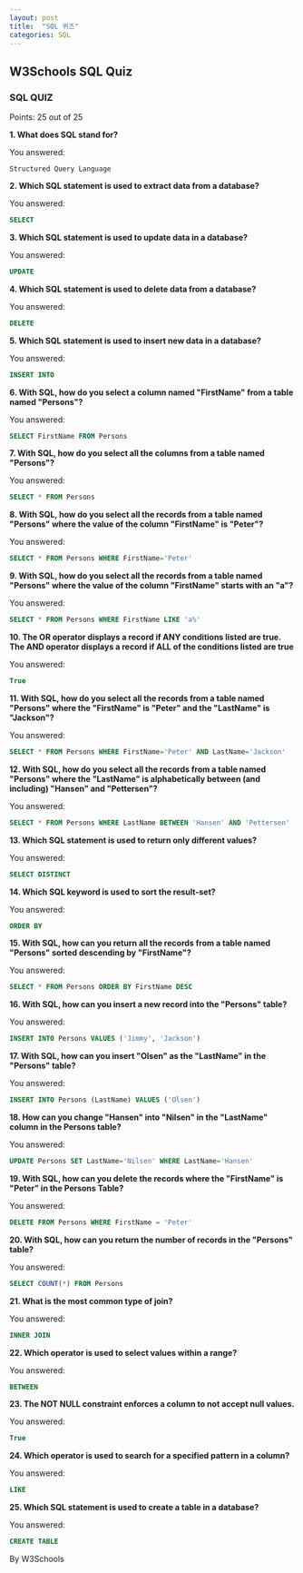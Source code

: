 ```yaml
---
layout: post
title:  "SQL 퀴즈"
categories: SQL
---
```


## W3Schools SQL Quiz

### SQL QUIZ

Points: 25 out of 25

**1. What does SQL stand for?**

You answered:

```
Structured Query Language
```


**2. Which SQL statement is used to extract data from a database?**

You answered:

```sql
SELECT
```


**3. Which SQL statement is used to update data in a database?**

You answered:

```sql
UPDATE
```


**4. Which SQL statement is used to delete data from a database?**

You answered:

```sql
DELETE
```


**5. Which SQL statement is used to insert new data in a database?**

You answered:

```sql
INSERT INTO
```


**6. With SQL, how do you select a column named "FirstName" from a table named "Persons"?**

You answered:

```sql
SELECT FirstName FROM Persons
```


**7. With SQL, how do you select all the columns from a table named "Persons"?**

You answered:

```sql
SELECT * FROM Persons
```


**8. With SQL, how do you select all the records from a table named "Persons" where the value of the column "FirstName" is "Peter"?**

You answered:

```sql
SELECT * FROM Persons WHERE FirstName='Peter'
```


**9. With SQL, how do you select all the records from a table named "Persons" where the value of the column "FirstName" starts with an "a"?**

You answered:

```sql
SELECT * FROM Persons WHERE FirstName LIKE 'a%'
```


**10. The OR operator displays a record if ANY conditions listed are true. The AND operator displays a record if ALL of the conditions listed are true**

You answered:

```sql
True
```


**11. With SQL, how do you select all the records from a table named "Persons" where the "FirstName" is "Peter" and the "LastName" is "Jackson"?**

You answered:

```sql
SELECT * FROM Persons WHERE FirstName='Peter' AND LastName='Jackson'
```


**12. With SQL, how do you select all the records from a table named "Persons" where the "LastName" is alphabetically between (and including) "Hansen" and "Pettersen"?**

You answered:

```sql
SELECT * FROM Persons WHERE LastName BETWEEN 'Hansen' AND 'Pettersen'
```


**13. Which SQL statement is used to return only different values?**

You answered:

```sql
SELECT DISTINCT
```


**14. Which SQL keyword is used to sort the result-set?**

You answered:

```sql
ORDER BY
```


**15. With SQL, how can you return all the records from a table named "Persons" sorted descending by "FirstName"?**

You answered:

```sql
SELECT * FROM Persons ORDER BY FirstName DESC
```


**16. With SQL, how can you insert a new record into the "Persons" table?**

You answered:

```sql
INSERT INTO Persons VALUES ('Jimmy', 'Jackson')
```


**17. With SQL, how can you insert "Olsen" as the "LastName" in the "Persons" table?**

You answered:

```sql
INSERT INTO Persons (LastName) VALUES ('Olsen')
```


**18. How can you change "Hansen" into "Nilsen" in the "LastName" column in the Persons table?**

You answered:

```sql
UPDATE Persons SET LastName='Nilsen' WHERE LastName='Hansen'
```


**19. With SQL, how can you delete the records where the "FirstName" is "Peter" in the Persons Table?**

You answered:

```sql
DELETE FROM Persons WHERE FirstName = 'Peter'
```


**20. With SQL, how can you return the number of records in the "Persons" table?**

You answered:

```sql
SELECT COUNT(*) FROM Persons
```


**21. What is the most common type of join?**

You answered:

```sql
INNER JOIN
```


**22. Which operator is used to select values within a range?**

You answered:

```sql
BETWEEN
```


**23. The NOT NULL constraint enforces a column to not accept null values.**

You answered:

```sql
True
```


**24. Which operator is used to search for a specified pattern in a column?**

You answered:

```sql
LIKE
```


**25. Which SQL statement is used to create a table in a database?**

You answered:

```sql
CREATE TABLE
```



By W3Schools